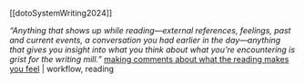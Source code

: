 [[dotoSystemWriting2024]]

*“Anything that shows up while reading—external references, feelings, past and current events, a conversation you had earlier in the day—anything that gives you insight into what you think about what you’re encountering is grist for the writing mill.”* 
[making comments about what the reading makes you feel](zotero://open-pdf/library/items/R6EZAKMC?page=null&annotation=Q43NSNFP) | workflow, reading